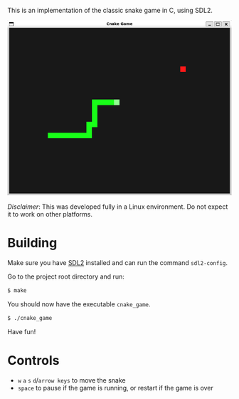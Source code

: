 
This is an implementation of the classic snake game in C, using SDL2.

![](assets/cnake_game_preview.png)

*Disclaimer*: This was developed fully in a Linux environment. Do not expect it to work on other platforms.

# Building
Make sure you have [SDL2](https://wiki.libsdl.org/SDL2/FrontPage) installed and can run the command `sdl2-config`.

Go to the project root directory and run:
```sh
$ make
```

You should now have the executable `cnake_game`.
```sh
$ ./cnake_game
```

Have fun!

# Controls
- `w` `a` `s` `d`/`arrow keys` to move the snake
- `space` to pause if the game is running, or restart if the game is over

